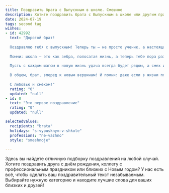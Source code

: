 ```yaml
---
title: Поздравить брата с Выпускным в школе. Смешное
description: Хотите поздравить брата с Выпускным в школе или другим праздником? Наш ИИ создаст незабываемое поздравление, а вы обязательно выделитесь среди других.  
date: 2024-07-19
tags: second tag
wishes:
- id: 42992
  text: "Дорогой брат!
  
  Поздравляю тебя с выпускным! Теперь ты — не просто ученик, а настоящая \"выпускная вкусняшка\"! За плечами у тебя целых 11 лет учёбы, и твое самое сложное домашнее задание — это теперь \"как выжить в будущем без маминой помощи\"!
  
  Помни: школа — это как зебра, полосатая жизнь, а теперь тебе пора раздвинуть эти полосы и шагнуть в яркий мир приключений. Не бойся ошибаться — ведь это же всего лишь \"первый блин\"! И не забудь, что вместо экзаменов теперь на повестке дня экзамен на самостоятельность: \"Где пульт от телевизора?\" и \"Где воскресный ужин?\".
  
  Пусть с каждым шагом в новую жизнь удача всегда будет рядом, а смех и радость не покидают! Желаю тебе найти дело по душе (и чтобы оно не требовало учёбы), новых друзей и невероятных приключений.
  
  В общем, брат, вперед к новым вершинам! И помни: даже если в жизни повстречаешь трудности — ты всегда сможешь позвонить мне за советом, только не забудь сначала проверить, где у меня пульт!
  
  С любовью и смехом!"
  rating: "0"
  updated: "null"
- id: 0
  text: "Это первое поздравление"
  rating: "0"
  updated: "null"

selectedValues:
  recipients: "brata"
  holidays: "s-vypusknym-v-shkole"
  professions: "ne-vazhno"
  style: "smeshnoje"

---
```


Здесь вы найдете отличную подборку поздравлений на любой случай. 
Хотите поздравить друга с днём рождения, коллегу с профессиональным праздником или близких с Новым годом? У нас есть всё, чтобы сделать ваш поздравительный текст незабываемым. Выбирайте нужную категорию и находите лучшие слова для ваших близких и друзей!
